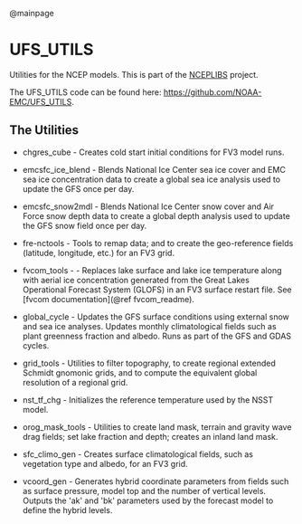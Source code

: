 @mainpage

# UFS_UTILS

Utilities for the NCEP models. This is part of the
[NCEPLIBS](https://github.com/NOAA-EMC/NCEPLIBS) project.

The UFS_UTILS code can be found here:
https://github.com/NOAA-EMC/UFS_UTILS.

## The Utilities

- chgres_cube - Creates cold start initial conditions for FV3 model
  runs.

- emcsfc_ice_blend - Blends National Ice Center sea ice cover and EMC
  sea ice concentration data to create a global sea ice analysis used
  to update the GFS once per day.

- emcsfc_snow2mdl - Blends National Ice Center snow cover and Air
  Force snow depth data to create a global depth analysis used to
  update the GFS snow field once per day.

- fre-nctools - Tools to remap data; and to create the geo-reference
  fields (latitude, longitude, etc.) for an FV3 grid.

- fvcom_tools - - Replaces lake surface and lake ice temperature along
  with aerial ice concentration generated from the Great Lakes
  Operational Forecast System (GLOFS) in an FV3 surface restart
  file. See [fvcom documentation](@ref fvcom_readme).
 
- global_cycle - Updates the GFS surface conditions using external
  snow and sea ice analyses. Updates monthly climatological fields
  such as plant greenness fraction and albedo. Runs as part of the GFS
  and GDAS cycles.

- grid_tools - Utilities to filter topography, to create regional
  extended Schmidt gnomonic grids, and to compute the equivalent
  global resolution of a regional grid.

- nst_tf_chg - Initializes the reference temperature used by the NSST
  model.

- orog_mask_tools - Utilities to create land mask, terrain and gravity
  wave drag fields; set lake fraction and depth; creates an inland
  land mask.

- sfc_climo_gen - Creates surface climatological fields, such as
  vegetation type and albedo, for an FV3 grid.

- vcoord_gen - Generates hybrid coordinate parameters from fields such
  as surface pressure, model top and the number of vertical
  levels. Outputs the 'ak' and 'bk' parameters used by the forecast
  model to define the hybrid levels.


